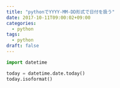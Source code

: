 ```yaml
---
title: "pythonでYYYY-MM-DD形式で日付を扱う"
date: 2017-10-11T09:00:02+09:00
categories:
  - python
tags:
  - python
draft: false
---
```

```python
import datetime

today = datetime.date.today()
today.isoformat()
```
